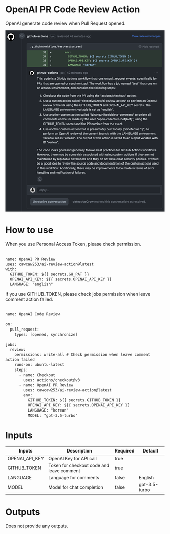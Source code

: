 # OpenAI PR Code Review Action

OpenAI generate code review when Pull Request opened.

![review_example](./release/capture.png)

# How to use

When you use Personal Access Token, please check permission.

```

name: OpenAI PR Review
uses: cawcaw253/ai-review-action@latest
with:
  GITHUB_TOKEN: ${{ secrets.GH_PAT }}
  OPENAI_API_KEY: ${{ secrets.OPENAI_API_KEY }}
  LANGUAGE: "english"

```

If you use GITHUB_TOKEN, please check jobs permission when leave comment action failed.

```

name: OpenAI Code Review

on:
  pull_request:
    types: [opened, synchronize]

jobs:
  review:
    permissions: write-all # Check permission when leave comment action failed
    runs-on: ubuntu-latest
    steps:
      - name: Checkout
        uses: actions/checkout@v3
      - name: OpenAI PR Review
        uses: cawcaw253/ai-review-action@latest
        env:
          GITHUB_TOKEN: ${{ secrets.GITHUB_TOKEN }}
          OPENAI_API_KEY: ${{ secrets.OPENAI_API_KEY }}
          LANGUAGE: "korean"
          MODEL: "gpt-3.5-turbo"

```

# Inputs

| Inputs         | Description                               | Required | Default       |
|----------------|-------------------------------------------|----------|---------------|
| OPENAI_API_KEY | OpenAI Key for API call                   | true     | <None>        |
| GITHUB_TOKEN   | Token for checkout code and leave comment | true     | <None>        |
| LANGUAGE       | Language for comments                     | false    | English       |
| MODEL          | Model for chat completion                 | false    | gpt-3.5-turbo |

# Outputs

Does not provide any outputs.

